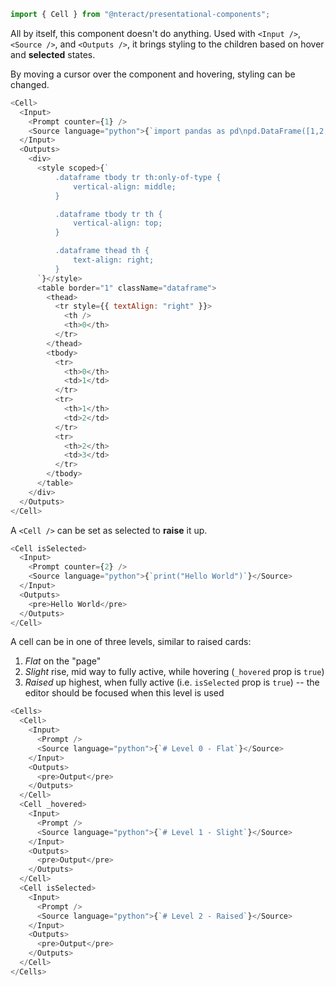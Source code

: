 ```jsx static
import { Cell } from "@nteract/presentational-components";
```

All by itself, this component doesn't do anything. Used with `<Input />`, `<Source />`, and `<Outputs />`, it brings styling to the children
based on hover and **selected** states.

By moving a cursor over the component and hovering, styling can be changed.

```js
<Cell>
  <Input>
    <Prompt counter={1} />
    <Source language="python">{`import pandas as pd\npd.DataFrame([1,2,3])\n\n# Alternate between hovering the cursor over this cell and outside of the cell`}</Source>
  </Input>
  <Outputs>
    <div>
      <style scoped>{`
          .dataframe tbody tr th:only-of-type {
              vertical-align: middle;
          }

          .dataframe tbody tr th {
              vertical-align: top;
          }

          .dataframe thead th {
              text-align: right;
          }
      `}</style>
      <table border="1" className="dataframe">
        <thead>
          <tr style={{ textAlign: "right" }}>
            <th />
            <th>0</th>
          </tr>
        </thead>
        <tbody>
          <tr>
            <th>0</th>
            <td>1</td>
          </tr>
          <tr>
            <th>1</th>
            <td>2</td>
          </tr>
          <tr>
            <th>2</th>
            <td>3</td>
          </tr>
        </tbody>
      </table>
    </div>
  </Outputs>
</Cell>
```

A `<Cell />` can be set as selected to **raise** it up.

```js
<Cell isSelected>
  <Input>
    <Prompt counter={2} />
    <Source language="python">{`print("Hello World")`}</Source>
  </Input>
  <Outputs>
    <pre>Hello World</pre>
  </Outputs>
</Cell>
```

A cell can be in one of three levels, similar to raised cards:

1.  _Flat_ on the "page"
2.  _Slight_ rise, mid way to fully active, while hovering (`_hovered` prop is `true`)
3.  _Raised_ up highest, when fully active (i.e. `isSelected` prop is `true`) --
    the editor should be focused when this level is used

```js
<Cells>
  <Cell>
    <Input>
      <Prompt />
      <Source language="python">{`# Level 0 - Flat`}</Source>
    </Input>
    <Outputs>
      <pre>Output</pre>
    </Outputs>
  </Cell>
  <Cell _hovered>
    <Input>
      <Prompt />
      <Source language="python">{`# Level 1 - Slight`}</Source>
    </Input>
    <Outputs>
      <pre>Output</pre>
    </Outputs>
  </Cell>
  <Cell isSelected>
    <Input>
      <Prompt />
      <Source language="python">{`# Level 2 - Raised`}</Source>
    </Input>
    <Outputs>
      <pre>Output</pre>
    </Outputs>
  </Cell>
</Cells>
```
